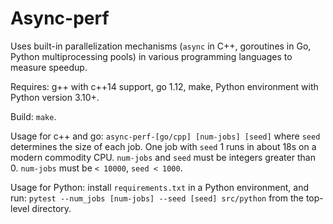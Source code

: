 # Async-perf
Uses built-in parallelization mechanisms (`async` in C++, goroutines in Go, Python multiprocessing pools) in various programming languages to measure speedup.

Requires: g++ with c++14 support, go 1.12, make, Python environment with Python version 3.10+.

Build: `make`.

Usage for c++ and go: `async-perf-[go/cpp] [num-jobs] [seed]` where `seed` determines the size of each job.
One job with `seed` 1 runs in about 18s on a modern commodity CPU.
`num-jobs` and `seed` must be integers greater than 0. `num-jobs` must be `< 10000`, `seed < 1000`.

Usage for Python: install `requirements.txt` in a Python environment, and run: `pytest --num_jobs [num-jobs] --seed [seed] src/python` from the top-level directory.
